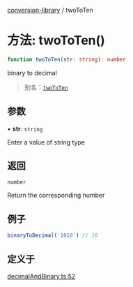 [conversion-library](../index.md) / twoToTen

# 方法: twoToTen()

```ts
function twoToTen(str: string): number
```

binary to decimal

> 别名：[`twoToTen`](twoToTen)

## 参数

• **str**: `string`

Enter a value of string type

## 返回

`number`

Return the corresponding number

## 例子

```ts
binaryToDecimal('1010') // 10
```

## 定义于

[decimalAndBinary.ts:52](https://github.com/fxss5201/conversion-library/blob/62e199dff57fbcee5e201018ddb80c7cf1e5a7b7/lib/decimal-conversion/decimalAndBinary.ts#L52)
